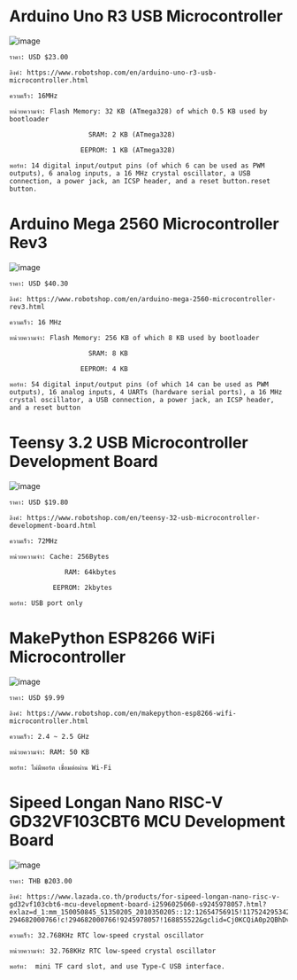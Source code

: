 # Arduino Uno R3 USB Microcontroller

![image](https://user-images.githubusercontent.com/98943546/153701485-77a323fd-1470-4874-a4a2-7638ceb77193.png)

    ราคา: USD $23.00
    
    ลิงค์: https://www.robotshop.com/en/arduino-uno-r3-usb-microcontroller.html
    
    ความเร็ว: 16MHz
    
    หน่วยความจำ: Flash Memory: 32 KB (ATmega328) of which 0.5 KB used by bootloader 
    
                        SRAM: 2 KB (ATmega328) 
                       
                      EEPROM: 1 KB (ATmega328) 
                     
    พอร์ท: 14 digital input/output pins (of which 6 can be used as PWM outputs), 6 analog inputs, a 16 MHz crystal oscillator, a USB connection, a power jack, an ICSP header, and a reset button.reset button.

# Arduino Mega 2560 Microcontroller Rev3

![image](https://user-images.githubusercontent.com/98943546/153701787-aef60b39-c9a6-4331-993f-72af3e7a3dbb.png)

    ราคา: USD $40.30
    
    ลิงค์: https://www.robotshop.com/en/arduino-mega-2560-microcontroller-rev3.html
    
    ความเร็ว: 16 MHz
    
    หน่วยความจำ: Flash Memory: 256 KB of which 8 KB used by bootloader
    
                        SRAM: 8 KB
                        
                      EEPROM: 4 KB
    
    พอร์ท: 54 digital input/output pins (of which 14 can be used as PWM outputs), 16 analog inputs, 4 UARTs (hardware serial ports), a 16 MHz crystal oscillator, a USB connection, a power jack, an ICSP header, and a reset button
    
# Teensy 3.2 USB Microcontroller Development Board

![image](https://user-images.githubusercontent.com/98943546/153702696-a53afd5a-1989-420a-bbac-7e83cca45329.png)

    ราคา: USD $19.80
    
    ลิงค์: https://www.robotshop.com/en/teensy-32-usb-microcontroller-development-board.html
    
    ความเร็ว: 72MHz
    
    หน่วยความจำ: Cache: 256Bytes
    
                  RAM: 64kbytes
                  
               EEPROM: 2kbytes
    
    พอร์ท: USB port only
    
# MakePython ESP8266 WiFi Microcontroller

![image](https://user-images.githubusercontent.com/98943546/153702979-b5b94c19-4348-4a53-a6d1-a530f22d5d3b.png)

    ราคา: USD $9.99
    
    ลิงค์: https://www.robotshop.com/en/makepython-esp8266-wifi-microcontroller.html
    
    ความเร็ว: 2.4 ~ 2.5 GHz
    
    หน่วยความจำ: RAM: 50 KB
    
    พอร์ท: ไม่มีพอร์ต เชื่อมต่อผ่าน Wi-Fi
 
# Sipeed Longan Nano RISC-V GD32VF103CBT6 MCU Development Board

![image](https://user-images.githubusercontent.com/98943546/153703295-b12c84e5-90f2-4e61-b4bf-1cbfdce1c5a0.png)

    ราคา: THB ฿203.00
    
    ลิงค์: https://www.lazada.co.th/products/for-sipeed-longan-nano-risc-v-gd32vf103cbt6-mcu-development-board-i2596025060-s9245978057.html?exlaz=d_1:mm_150050845_51350205_2010350205::12:12654756915!117524295342!!!pla-294682000766!c!294682000766!9245978057!168855522&gclid=Cj0KCQiA0p2QBhDvARIsAACSOONJJ3GBDvWpqg6qbz_I6gUjadgPETkaVc4KURXcUMVn_T8Rc0W6OOUaAg9DEALw_wcB
    
    ความเร็ว: 32.768KHz RTC low-speed crystal oscillator
    
    หน่วยความจำ: 32.768KHz RTC low-speed crystal oscillator
    
    พอร์ท:  mini TF card slot, and use Type-C USB interface.
